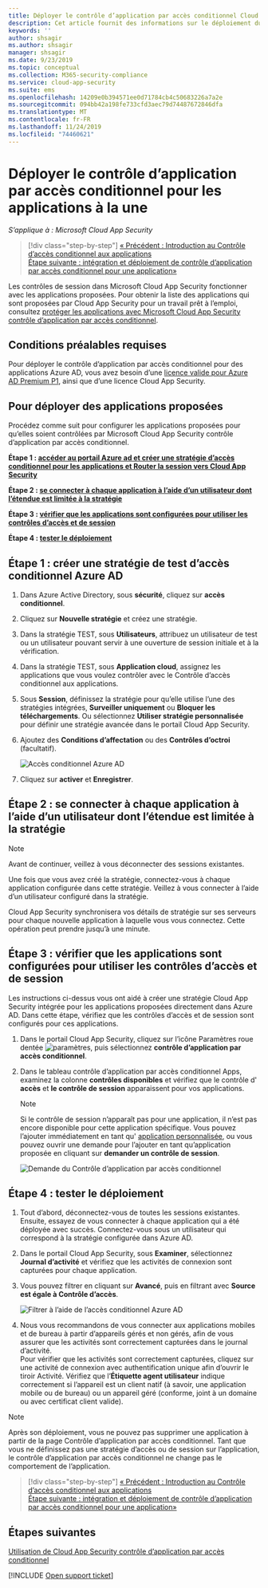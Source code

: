 ```yaml
---
title: Déployer le contrôle d’application par accès conditionnel Cloud App Security pour les applications Azure AD
description: Cet article fournit des informations sur le déploiement du proxy inversé du Contrôle d’application par accès conditionnel Microsoft Cloud App Security pour les applications Azure AD.
keywords: ''
author: shsagir
ms.author: shsagir
manager: shsagir
ms.date: 9/23/2019
ms.topic: conceptual
ms.collection: M365-security-compliance
ms.service: cloud-app-security
ms.suite: ems
ms.openlocfilehash: 14209e0b394571ee0d71784cb4c50683226a7a2e
ms.sourcegitcommit: 094bb42a198fe733cfd3aec79d74487672846dfa
ms.translationtype: MT
ms.contentlocale: fr-FR
ms.lasthandoff: 11/24/2019
ms.locfileid: "74460621"
---
```

# <a name="deploy-conditional-access-app-control-for-featured-apps"></a>Déployer le contrôle d’application par accès conditionnel pour les applications à la une

*S’applique à : Microsoft Cloud App Security*

>[!div class="step-by-step"]
[« Précédent : Introduction au Contrôle d’accès conditionnel aux applications](proxy-intro-aad.md)<br>
[Étape suivante : intégration et déploiement de contrôle d’application par accès conditionnel pour une application»](proxy-deployment-any-app.md)

Les contrôles de session dans Microsoft Cloud App Security fonctionner avec les applications proposées. Pour obtenir la liste des applications qui sont proposées par Cloud App Security pour un travail prêt à l’emploi, consultez [protéger les applications avec Microsoft Cloud App Security contrôle d’application par accès conditionnel](proxy-intro-aad.md#featured-apps).

## <a name="prerequisites"></a>Conditions préalables requises

Pour déployer le contrôle d’application par accès conditionnel pour des applications Azure AD, vous avez besoin d’une [licence valide pour Azure AD Premium P1](https://docs.microsoft.com/azure/active-directory/license-users-groups), ainsi que d’une licence Cloud App Security.

## <a name="to-deploy-featured-apps"></a>Pour déployer des applications proposées

Procédez comme suit pour configurer les applications proposées pour qu’elles soient contrôlées par Microsoft Cloud App Security contrôle d’application par accès conditionnel.

**Étape 1 : [accéder au portail Azure ad et créer une stratégie d’accès conditionnel pour les applications et Router la session vers Cloud App Security](#add-azure-ad)**

**Étape 2 : [se connecter à chaque application à l’aide d’un utilisateur dont l’étendue est limitée à la stratégie](#sign-in-scoped)**

**Étape 3 : [vérifier que les applications sont configurées pour utiliser les contrôles d’accès et de session](#portal)**

**Étape 4 : [tester le déploiement](#test)**

## Étape 1 : créer une stratégie de test d’accès conditionnel Azure AD<a name="add-azure-ad"></a>

1. Dans Azure Active Directory, sous **sécurité**, cliquez sur **accès conditionnel**.

1. Cliquez sur **Nouvelle stratégie** et créez une stratégie.

1. Dans la stratégie TEST, sous **Utilisateurs**, attribuez un utilisateur de test ou un utilisateur pouvant servir à une ouverture de session initiale et à la vérification.

1. Dans la stratégie TEST, sous **Application cloud**, assignez les applications que vous voulez contrôler avec le Contrôle d’accès conditionnel aux applications.

1. Sous **Session**, définissez la stratégie pour qu’elle utilise l’une des stratégies intégrées, **Surveiller uniquement** ou **Bloquer les téléchargements**. Ou sélectionnez **Utiliser stratégie personnalisée** pour définir une stratégie avancée dans le portail Cloud App Security.

1. Ajoutez des **Conditions d’affectation** ou des **Contrôles d’octroi** (facultatif).

   ![Accès conditionnel Azure AD](./media/azure-ad-caac-policy.png)

1. Cliquez sur **activer** et **Enregistrer**.

## Étape 2 : se connecter à chaque application à l’aide d’un utilisateur dont l’étendue est limitée à la stratégie<a name="sign-in-scoped"></a>

> [!NOTE]
> Avant de continuer, veillez à vous déconnecter des sessions existantes.

Une fois que vous avez créé la stratégie, connectez-vous à chaque application configurée dans cette stratégie. Veillez à vous connecter à l’aide d’un utilisateur configuré dans la stratégie.

Cloud App Security synchronisera vos détails de stratégie sur ses serveurs pour chaque nouvelle application à laquelle vous vous connectez. Cette opération peut prendre jusqu’à une minute.

## Étape 3 : vérifier que les applications sont configurées pour utiliser les contrôles d’accès et de session<a name="portal"></a>

Les instructions ci-dessus vous ont aidé à créer une stratégie Cloud App Security intégrée pour les applications proposées directement dans Azure AD. Dans cette étape, vérifiez que les contrôles d’accès et de session sont configurés pour ces applications.

1. Dans le portail Cloud App Security, cliquez sur l’icône Paramètres roue dentée ![paramètres](./media/settings-icon.png "icône des paramètres"), puis sélectionnez **contrôle d’application par accès conditionnel**.

1. Dans le tableau contrôle d’application par accès conditionnel Apps, examinez la colonne **contrôles disponibles** et vérifiez que le contrôle d' **accès** et **le contrôle de session** apparaissent pour vos applications.

   > [!NOTE]
   > Si le contrôle de session n’apparaît pas pour une application, il n’est pas encore disponible pour cette application spécifique. Vous pouvez l’ajouter immédiatement en tant qu' [application personnalisée](proxy-deployment-any-app.md), ou vous pouvez ouvrir une demande pour l’ajouter en tant qu’application proposée en cliquant sur **demander un contrôle de session**.
    >
    >![Demande du Contrôle d’application par accès conditionnel](media/caac-request.png)

## Étape 4 : tester le déploiement<a name="test"></a>

1. Tout d’abord, déconnectez-vous de toutes les sessions existantes. Ensuite, essayez de vous connecter à chaque application qui a été déployée avec succès. Connectez-vous sous un utilisateur qui correspond à la stratégie configurée dans Azure AD.

1. Dans le portail Cloud App Security, sous **Examiner**, sélectionnez **Journal d’activité** et vérifiez que les activités de connexion sont capturées pour chaque application.

1. Vous pouvez filtrer en cliquant sur **Avancé**, puis en filtrant avec **Source est égale à Contrôle d’accès**.

    ![Filtrer à l’aide de l’accès conditionnel Azure AD](./media/sso-logon.png)

1. Nous vous recommandons de vous connecter aux applications mobiles et de bureau à partir d’appareils gérés et non gérés, afin de vous assurer que les activités sont correctement capturées dans le journal d’activité.<br>
Pour vérifier que les activités sont correctement capturées, cliquez sur une activité de connexion avec authentification unique afin d’ouvrir le tiroir Activité. Vérifiez que l’**Étiquette agent utilisateur** indique correctement si l’appareil est un client natif (à savoir, une application mobile ou de bureau) ou un appareil géré (conforme, joint à un domaine ou avec certificat client valide).

> [!NOTE]
> Après son déploiement, vous ne pouvez pas supprimer une application à partir de la page Contrôle d’application par accès conditionnel. Tant que vous ne définissez pas une stratégie d’accès ou de session sur l’application, le contrôle d’application par accès conditionnel ne change pas le comportement de l’application.

>[!div class="step-by-step"]
[« Précédent : Introduction au Contrôle d’accès conditionnel aux applications](proxy-intro-aad.md)<br>[Étape suivante : intégration et déploiement de contrôle d’application par accès conditionnel pour une application»](proxy-deployment-any-app.md)

## <a name="next-steps"></a>Étapes suivantes

[Utilisation de Cloud App Security contrôle d’application par accès conditionnel](proxy-intro-aad.md)

[!INCLUDE [Open support ticket](includes/support.md)]
